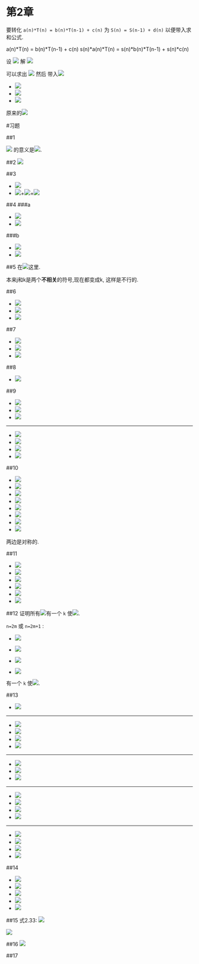 第2章
===
要转化 `a(n)*T(n) = b(n)*T(n-1) + c(n)`  为 `S(n) = S(n-1) + d(n)` 以便带入求和公式.

a(n)*T(n) = b(n)*T(n-1) + c(n)
s(n)*a(n)*T(n) = s(n)*b(n)*T(n-1) + s(n)*c(n)
    
设 ![][S(n) = s(n)*a(n)*T(n)] 解 ![][s(n)*b(n) = s(n-1)*a(n-1)]

[s(n)*b(n) = s(n-1)*a(n-1)]: chp_2.md.d/278f9e80e628c6e68323b47bee4c1e37.gif
[S(n) = s(n)*a(n)*T(n)]: chp_2.md.d/99364c580e1be41494923e9409a1cc55.gif

可以求出 ![][s(n)] 然后 带入![][S(n)]
+ ![][S(n) = S(n-1) + s(n)*c(n)]
+ ![][S(n) = s(0)*a(0)T(0) + \sum_{k=1}^{n} s(k)*c(k)]
+ ![][S(n) = s(1)*b(1)T(0) + \sum_{k=1}^{n} s(k)*c(k)]

原来的![][T(n) = \frac{1}{s(n)a(n)}(s(1)*b(1)T(0) + \sum_{k=1}^{n} s(k)*c(k))]

[s(n)]: chp_2.md.d/1c795d8bf9c86273efb69c4d580a8457.gif
[S(n)]: chp_2.md.d/b43f9f9ebfb541f8ed7146fcaac57508.gif
[S(n) = S(n-1) + s(n)*c(n)]: chp_2.md.d/6aeb2d03aab75f37a4bf2c2eaa6d17ac.gif
[S(n) = s(0)*a(0)T(0) + \sum_{k=1}^{n} s(k)*c(k)]: chp_2.md.d/42456a2dc539266fe91c30d2c37317cb.gif
[S(n) = s(1)*b(1)T(0) + \sum_{k=1}^{n} s(k)*c(k)]: chp_2.md.d/c7f396733f952e8b98c3a62ba8fa6620.gif
[T(n) = \frac{1}{s(n)a(n)}(s(1)*b(1)T(0) + \sum_{k=1}^{n} s(k)*c(k))]: chp_2.md.d/76f63561d7b1378e35735e1cca3f2f09.gif

#习题

##1

![][\sum_{k=4}^{0}q_{k}] 的意义是![][q_{4}+q_{3}+q_{2}+q_{1}+q_{0}].

[\sum_{k=4}^{0}q_{k}]: chp_2.md.d/f67d04df36c21895f062f91278d88c52.gif
[q_{4}+q_{3}+q_{2}+q_{1}+q_{0}]: chp_2.md.d/05ac1b2d6781d3be817a630bf75b4bbd.gif

##2
![][|x|]

[|x|]: chp_2.md.d/cf513decf6e4ace0e25cb1c932aaa049.gif

##3

+ ![][a_{0}+a_{1}+a_{2}+a_{3}+a_{4}+a_{5}]
+ ![][a_{0}]+![][a_{1}]+![][a_{4}]

[a_{0}+a_{1}+a_{2}+a_{3}+a_{4}+a_{5}]: chp_2.md.d/bb9c487773d1d519f20658b2dc476d10.gif
[a_{0}]: chp_2.md.d/c28556537f6fa3e67b9c313fecb1c4bc.gif
[a_{1}]: chp_2.md.d/8e6ba967645c302e1f2a60ec9c341e5c.gif
[a_{4}]: chp_2.md.d/3245e1e5ae22ab11774bb424bcc68e53.gif

##4
###a
+ ![][\sum_{1\leq i\leq 4}\sum_{i<j\leq 4}\sum_{j<k\leq 4} a_{ijk}]
+ ![][((a_{1 2 3}+a_{1 2 4})+a_{1 3 4})+a_{2 3 4}]

###b
+ ![][\sum_{1\leq k\leq 4}\sum_{1\leq j<k}\sum_{1\leq i<j} a_{ijk}]
+ ![][a_{1 2 3}+(a_{1 2 4}+(a_{1 3 4}+a_{2 3 4}))]

[\sum_{1\leq i\leq 4}\sum_{i<j\leq 4}\sum_{j<k\leq 4} a_{ijk}]: chp_2.md.d/d25ec02f8892ec9db357092958b3fa5b.gif
[((a_{1 2 3}+a_{1 2 4})+a_{1 3 4})+a_{2 3 4}]: chp_2.md.d/3e2e745cc5ad02126061b2ec24864d47.gif
[\sum_{1\leq k\leq 4}\sum_{1\leq j<k}\sum_{1\leq i<j} a_{ijk}]: chp_2.md.d/f0ff4d278b0cbfe412c6cac5c24e224f.gif
[a_{1 2 3}+(a_{1 2 4}+(a_{1 3 4}+a_{2 3 4}))]: chp_2.md.d/7e55c06fccd0b6402641b587b383ab21.gif

##5
在![][\sum_{k=1}^{n}\sum_{k=1}^{n}\frac{a_k}{a_k}]这里.

 本来j和k是两个**不相关**的符号,现在都变成k, 这样是不行的.

[\sum_{k=1}^{n}\sum_{k=1}^{n}\frac{a_k}{a_k}]: chp_2.md.d/dd3ef02b03d1adb964c7e885308d5cad.gif

##6
+ ![][exp_6.1] 
+ ![][f(j)=\sum_{1\leq j\leq k}1]
+ ![][f(j)=k]

[exp_6.1]: chp_2.md.d/362bf49bccca5fd9c59b5c171dc9923b.gif
[f(j)=\sum_{1\leq j\leq k}1]: chp_2.md.d/174922381995ea314e00460a8d89bb88.gif
[f(j)=k]: chp_2.md.d/b1bc5b44017c80a71b5d428a8fd5ef05.gif

##7
+ ![][\bigtriangledown(x^{\frac{ }{m}})=x^{\frac{ }{m}}-(x-1)^{\frac{ }{m}}]
+ ![][\bigtriangledown(x^{\frac{ }{m}})=(x+m-1)x^{\frac{ }{m-1}}-(x-1)x^{\frac{ }{m-1}}]
+ ![][\bigtriangledown(x^{\frac{ }{m}})=mx^{\frac{ }{m-1}}]

[\bigtriangledown(x^{\frac{ }{m}})=x^{\frac{ }{m}}-(x-1)^{\frac{ }{m}}]: chp_2.md.d/c1531339e857d2bde5a52323434ca685.gif
[\bigtriangledown(x^{\frac{ }{m}})=(x+m-1)x^{\frac{ }{m-1}}-(x-1)x^{\frac{ }{m-1}}]: chp_2.md.d/bca564bfedd8ca96c36da9900d67e178.gif
[\bigtriangledown(x^{\frac{ }{m}})=mx^{\frac{ }{m-1}}]: chp_2.md.d/36c6a9a355f104b83f907a4e4b9dfbb7.gif

##8
+ ![][0^{\frac{m}{ }}=0*-1^{\frac{m-1}{ }}=0]

[0^{\frac{m}{ }}=0*-1^{\frac{m-1}{ }}=0]: chp_2.md.d/f5f14b6d052e48ff52eeda494aabd9f0.gif

##9
+ ![][x^{\frac{ }{-1}}=\frac{1}{x-1}]
+ ![][x^{\frac{ }{-2}}=\frac{1}{(x-1)(x-2)}]
+ ![][x^{\frac{ }{-3}}=\frac{1}{(x-1)(x-2)(x-3)}]

---

+ ![][x^{\frac{ }{2-3}}=x^\frac{ }{2}(x-2)^\frac{ }{-3}]
+ ![][x^{\frac{ }{2-3}}=x(x+1)\frac{1}{(x+1)x(x-1)}]
+ ![][x^{\frac{ }{2-3}}=\frac{1}{x-1}]
+ ![][x^{\frac{ }{2-3}}=x^\frac{ }{-1}]

[x^{\frac{ }{-1}}=\frac{1}{x-1}]: chp_2.md.d/663282627302af29533c418c12ff9031.gif
[x^{\frac{ }{-2}}=\frac{1}{(x-1)(x-2)}]: chp_2.md.d/716cb6391fefdc822c1f344ea0f0f371.gif
[x^{\frac{ }{-3}}=\frac{1}{(x-1)(x-2)(x-3)}]: chp_2.md.d/e148317097559ece27fb288148c65e7e.gif
[x^{\frac{ }{2-3}}=x^\frac{ }{2}(x-2)^\frac{ }{-3}]: chp_2.md.d/e96c22076e6fc96334015b96ecf92a26.gif
[x^{\frac{ }{2-3}}=x(x+1)\frac{1}{(x+1)x(x-1)}]: chp_2.md.d/f931832dd581f5f14477fb55560176a7.gif
[x^{\frac{ }{2-3}}=\frac{1}{x-1}]: chp_2.md.d/228e5db9ed1ca1ad4c0dddbe1a758acd.gif
[x^{\frac{ }{2-3}}=x^\frac{ }{-1}]: chp_2.md.d/6ca228dbdc5a2e4f8e60db0ddd72ba6b.gif

##10
+ ![][u\Delta v+Ev\Delta u=u(x)\Delta v(x)+Ev(x)\Delta u(x)]
+ ![][u\Delta v+Ev\Delta u=u(x)(v(x+1)-v(x))+v(x+1)(u(x+1)-u(x))]
+ ![][u\Delta v+Ev\Delta u=u(x)v(x+1)-u(x)v(x)+v(x+1)u(x+1)-v(x+1)u(x)]
+ ![][u\Delta v+Ev\Delta u=-u(x)v(x)+v(x+1)u(x+1)]
+ ![][u\Delta v+Ev\Delta u=u(x+1)v(x)-u(x)v(x)+v(x+1)u(x+1)-u(x+1)v(x)]
+ ![][u\Delta v+Ev\Delta u=(u(x+1)-u(x))v(x)+u(x+1)(v(x+1)-v(x))]
+ ![][u\Delta v+Ev\Delta u=v(x)\Delta u(x)+Eu(x)\Delta v(x)]
+ ![][u\Delta v+Ev\Delta u=v\Delta u+Eu\Delta v]

两边是对称的.

[u\Delta v+Ev\Delta u=u(x)\Delta v(x)+Ev(x)\Delta u(x)]: chp_2.md.d/0529b37343c04a336851e4cb720d5318.gif
[u\Delta v+Ev\Delta u=u(x)(v(x+1)-v(x))+v(x+1)(u(x+1)-u(x))]: chp_2.md.d/5fbfd76625dd8dc2e183f9cfd904c1c3.gif
[u\Delta v+Ev\Delta u=u(x)v(x+1)-u(x)v(x)+v(x+1)u(x+1)-v(x+1)u(x)]: chp_2.md.d/2da517209fab72cdcbcee44a7af0b9aa.gif
[u\Delta v+Ev\Delta u=-u(x)v(x)+v(x+1)u(x+1)]: chp_2.md.d/0f90bcf19692fd4a8abeda8065979038.gif
[u\Delta v+Ev\Delta u=u(x+1)v(x)-u(x)v(x)+v(x+1)u(x+1)-u(x+1)v(x)]: chp_2.md.d/3669a2806be3d907736ee1a9f78f0451.gif
[u\Delta v+Ev\Delta u=(u(x+1)-u(x))v(x)+u(x+1)(v(x+1)-v(x))]: chp_2.md.d/20c96c34fa4fadd3c5ada2ad2b3b7d83.gif
[u\Delta v+Ev\Delta u=v(x)\Delta u(x)+Eu(x)\Delta v(x)]: chp_2.md.d/8777736562ec65ffd641c06521392ad3.gif
[u\Delta v+Ev\Delta u=v\Delta u+Eu\Delta v]: chp_2.md.d/68071082c126262f3afd9e84791d6320.gif

##11
+ ![][\sum_{0\leq k<n}(a_{k+1}-a_k)b_k=\sum_{0\leq k<n}a_{k+1}b_k-\sum_{0\leq k<n}a_k b_k]
+ ![][\sum_{0\leq k<n}(a_{k+1}-a_k)b_k=\sum_{0\leq k<n}a_{k+1}b_k-\sum_{1\leq k<n+1}a_k b_k + a_n b_n - a_0 b_0]
+ ![][\sum_{0\leq k<n}(a_{k+1}-a_k)b_k=\sum_{0\leq k<n}a_{k+1}b_k-\sum_{0\leq k<n}a_{k+1}b_{k+1} + a_n b_n - a_0 b_0]
+ ![][\sum_{0\leq k<n}(a_{k+1}-a_k)b_k=\sum_{0\leq k<n}a_{k+1}b_k-a_{k+1}b_{k+1} + a_n b_n - a_0 b_0]
+ ![][\sum_{0\leq k<n}(a_{k+1}-a_k)b_k=a_n b_n - a_0 b_0 - \sum_{0\leq k<n}a_{k+1}b_{k+1} - a_{k+1}b_k]
+ ![][\sum_{0\leq k<n}(a_{k+1}-a_k)b_k=a_n b_n - a_0 b_0 - \sum_{0\leq k<n}a_{k+1}(b_{k+1} - b_k)]


[\sum_{0\leq k<n}(a_{k+1}-a_k)b_k=\sum_{0\leq k<n}a_{k+1}b_k-\sum_{0\leq k<n}a_k b_k]: chp_2.md.d/9c3dac04c68f63f4147df00daac26419.gif
[\sum_{0\leq k<n}(a_{k+1}-a_k)b_k=\sum_{0\leq k<n}a_{k+1}b_k-\sum_{1\leq k<n+1}a_k b_k + a_n b_n - a_0 b_0]: chp_2.md.d/90c55422500921ecffa79feb4d8c08fd.gif
[\sum_{0\leq k<n}(a_{k+1}-a_k)b_k=\sum_{0\leq k<n}a_{k+1}b_k-\sum_{0\leq k<n}a_{k+1}b_{k+1} + a_n b_n - a_0 b_0]: chp_2.md.d/90f7cad97d15c59e1e4edf00d8d7c812.gif
[\sum_{0\leq k<n}(a_{k+1}-a_k)b_k=\sum_{0\leq k<n}a_{k+1}b_k-a_{k+1}b_{k+1} + a_n b_n - a_0 b_0]: chp_2.md.d/a3129f65e20b686be61f3195816bfa5f.gif
[\sum_{0\leq k<n}(a_{k+1}-a_k)b_k=a_n b_n - a_0 b_0 - \sum_{0\leq k<n}a_{k+1}b_{k+1} - a_{k+1}b_k]: chp_2.md.d/e7b347026c8a8f62a901e0f00bdeaaf5.gif
[\sum_{0\leq k<n}(a_{k+1}-a_k)b_k=a_n b_n - a_0 b_0 - \sum_{0\leq k<n}a_{k+1}(b_{k+1} - b_k)]: chp_2.md.d/8c1225388916b6e2841f7cf001d5432b.gif

##12
证明所有![][n\in\mathbb]有一个 `k` 使![][p(k)=n].

`n=2m` 或 `n=2m+1` :
+ ![][2m=k+c]
+ ![][k=2m-c]

+ ![][2m+1=k-c]
+ ![][k=2m+1+c]

有一个 `k` 使![][p(k)=n].

[n\in\mathbb]: chp_2.md.d/16f3aab2e3c5bf67bfc48fb3f26b77f2.gif
[p(k)=n]: chp_2.md.d/0e8809bf72bdeead643558e8feeee64e.gif
[2m=k+c]: chp_2.md.d/bef7c65c5a89f8413db02a5eefb4168e.gif
[k=2m-c]: chp_2.md.d/79e26400050467538f3b0c434c3fc26d.gif

[2m+1=k-c]: chp_2.md.d/50fab3c468a4417bbfe0e0efc6959a2b.gif
[k=2m+1+c]: chp_2.md.d/6274af3406afb9120295dc8e3abff722.gif

##13
+ ![][\sum u\Delta v = uv - \sum Ev\Delta u]

***

+ ![][u = n^2]
+ ![][\Delta u = 2n+1]
+ ![][v = \frac{(-1)^n}{-2}]
+ ![][\Delta v = (-1)^n]

***

+ ![][\sum n^2(-1)^n = n^2 \frac{(-1)^n}{-2} - \sum \frac{(-1)^{n+1}}{-2} (2n)]
+ ![][\sum n^2(-1)^n = n^2 \frac{(-1)^n}{-2} - \sum \frac{(-1)^n}{2}2n - \sum \frac{(-1)^n}{2}]
+ ![][\sum n^2(-1)^n = n^2 \frac{(-1)^n}{-2} - \sum n(-1)^n - \sum \frac{(-1)^n}{2}]

***

+ ![][u = n]
+ ![][\Delta u = 1]
+ ![][v = \frac{(-1)^n}{-2}]
+ ![][\Delta v = (-1)^n]

***

+ ![][\sum n^2(-1)^n = n^2 \frac{(-1)^n}{-2} - ( n\frac{(-1)^n}{-2} - \sum \frac{(-1)^{n+1}}{-2}*1 ) - \sum \frac{(-1)^n}{2}]
+ ![][\sum n^2(-1)^n = n^2 \frac{(-1)^n}{-2} - n\frac{(-1)^n}{-2} + ( \sum \frac{(-1)^n}{2} - \sum \frac{(-1)^n}{2} )]
+ ![][\sum n^2(-1)^n = (n^2-n) \frac{(-1)^n}{-2}]
+ ![][\sum n^2(-1)^n = \frac{(n-1)n(-1)^n}{-2}]


[\sum u\Delta v = uv - \sum Ev\delta u]: chp_2.md.d/c12d3b6b0cc3cb49540333e416c567ed.gif
[u = n]: chp_2.md.d/668acf6e1a9bd1a89be85495f5471369.gif
[\Delta u = 1]: chp_2.md.d/c42c0fd8e3ba989a9841ecc348fc2b5b.gif
[u = n^2]: chp_2.md.d/0cda861b2f3e5e56b4846a34e4ba7421.gif
[\Delta u = 2n+1]: chp_2.md.d/4c1fb972cae36c9c56036c13ee34583b.gif
[v = \frac{(-1)^n}{-2}]: chp_2.md.d/ed6c02f0c3c32dafbe3dcbe124f91922.gif
[\Delta v = (-1)^n]: chp_2.md.d/32edfb04c9f8ebe58fdd0102deb6ee3c.gif

[\sum n^2(-1)^n = n^2 \frac{(-1)^n}{-2} - \sum \frac{(-1)^{n+1}}{-2} (2n)]: chp_2.md.d/8fb93314e222da41609c34dda2386cbd.gif
[\sum n^2(-1)^n = n^2 \frac{(-1)^n}{-2} - \sum \frac{(-1)^n}{2}2n - \sum \frac{(-1)^n}{2}]: chp_2.md.d/46074818a96af4cc87cc8f6e6aef849d.gif
[\sum n^2(-1)^n = n^2 \frac{(-1)^n}{-2} - \sum n(-1)^n - \sum \frac{(-1)^n}{2}]: chp_2.md.d/7f23c227f42c97631e03c7a2db0d0cad.gif

[\sum n^2(-1)^n = n^2 \frac{(-1)^n}{-2} - ( n\frac{(-1)^n}{-2} - \sum \frac{(-1)^{n+1}}{-2}*1 ) - \sum \frac{(-1)^n}{2}]: chp_2.md.d/c1439a927a74def7d7b9259bd88a6ee1.gif
[\sum n^2(-1)^n = n^2 \frac{(-1)^n}{-2} - n\frac{(-1)^n}{-2} + ( \sum \frac{(-1)^n}{2} - \sum \frac{(-1)^n}{2} )]: chp_2.md.d/1cdcc3d95e834ae2ad099fc3e881a39d.gif
[\sum n^2(-1)^n = (n^2-n) \frac{(-1)^n}{-2}]: chp_2.md.d/b22badec9bdcf2a8f47fefec9c4f7be0.gif
[\sum n^2(-1)^n = \frac{(n-1)n(-1)^n}{-2}]: chp_2.md.d/3b3d65feea56995f2f1bd0bce9b80004.gif

##14
+ ![][\sum\nolimit_{1\leq j\leq k\leq n} 2^k = \sum\nolimit_{1\leq j\leq n} \sum\nolimit_{1\leq k\leq n} 2^k]
+ ![][\sum\nolimit_{1\leq j\leq k\leq n} 2^k = \sum\nolimit_{1\leq j\leq n}(2^{n+1}-2^j)]
+ ![][\sum\nolimit_{1\leq j\leq k\leq n} 2^k = \sum\nolimit_{1\leq j\leq n}2^{n+1} - \sum\nolimit_{1\leq j\leq n}2^j]
+ ![][\sum\nolimit_{1\leq j\leq k\leq n} 2^k = n2^{n+1} - 2^{n+1} + 2]
+ ![][\sum\nolimit_{1\leq j\leq k\leq n} 2^k = (n-1)2^{n+1} + 2]

[\sum\nolimit_{1\leq j\leq k\leq n} 2^k = \sum\nolimit_{1\leq j\leq n} \sum\nolimit_{1\leq k\leq n} 2^k]: chp_2.md.d/8319aedc6755aa19273d152d5cdbcc12.gif
[\sum\nolimit_{1\leq j\leq k\leq n} 2^k = \sum\nolimit_{1\leq j\leq n}(2^{n+1}-2^j)]: chp_2.md.d/2b500688028941c412380133a484fcec.gif
[\sum\nolimit_{1\leq j\leq k\leq n} 2^k = \sum\nolimit_{1\leq j\leq n}2^{n+1} - \sum\nolimit_{1\leq j\leq n}2^j]: chp_2.md.d/119b673b4f4e8a632bd02e5e9c2df068.gif
[\sum\nolimit_{1\leq j\leq k\leq n} 2^k = n2^{n+1} - 2^{n+1} + 2]: chp_2.md.d/3218cd0916baa951fffe88f579bc0531.gif
[\sum\nolimit_{1\leq j\leq k\leq n} 2^k = (n-1)2^{n+1} + 2]: chp_2.md.d/7ab1610eeb42e2ed4df5ce0cd8eb00b4.gif

##15
式2.33:   ![][\sum_{1\leq j\leq k\leq n}a_j a_k = \frac{1}{2}((\sum_{1\leq k\leq n}a_k)^2 + \sum_{1\leq k\leq n}a_k^2)]

![][exp_2.15.1]

[\sum_{1\leq j\leq k\leq n}a_j a_k = \frac{1}{2}((\sum_{1\leq k\leq n}a_k)^2 + \sum_{1\leq k\leq n}a_k^2)]: chp_2.md.d/d5030450aa6a8c365730ebe292e57429.gif
[exp_2.15.1]: chp_2.md.d/de689abe6fac2ee93a13a21bb2a018c4.gif

##16
![][exp_2.16.1]

[exp_2.16.1]: chp_2.md.d/037396c74ab0792dda68ec66a610e4e8.gif

##17



